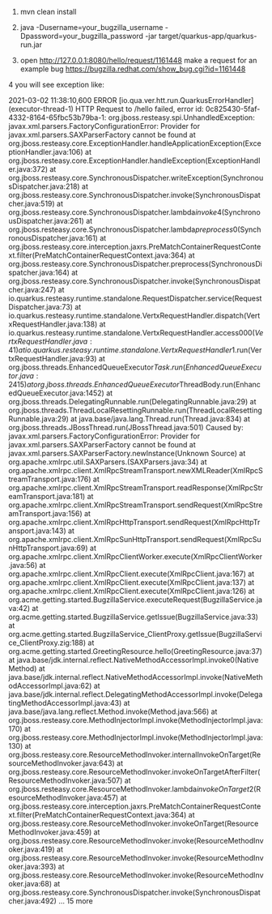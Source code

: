 1. mvn clean install

2. java -Dusername=your_bugzilla_username -Dpassword=your_bugzilla_password -jar target/quarkus-app/quarkus-run.jar

3. open http://127.0.0.1:8080/hello/request/1161448 make a request for an example bug https://bugzilla.redhat.com/show_bug.cgi?id=1161448

4 you will see exception like:

2021-03-02 11:38:10,600 ERROR [io.qua.ver.htt.run.QuarkusErrorHandler] (executor-thread-1) HTTP Request to /hello failed, error id: 0c825430-5faf-4332-8164-65fbc53b79ba-1: org.jboss.resteasy.spi.UnhandledException: javax.xml.parsers.FactoryConfigurationError: Provider for javax.xml.parsers.SAXParserFactory cannot be found
at org.jboss.resteasy.core.ExceptionHandler.handleApplicationException(ExceptionHandler.java:106)
at org.jboss.resteasy.core.ExceptionHandler.handleException(ExceptionHandler.java:372)
at org.jboss.resteasy.core.SynchronousDispatcher.writeException(SynchronousDispatcher.java:218)
at org.jboss.resteasy.core.SynchronousDispatcher.invoke(SynchronousDispatcher.java:519)
at org.jboss.resteasy.core.SynchronousDispatcher.lambda$invoke$4(SynchronousDispatcher.java:261)
at org.jboss.resteasy.core.SynchronousDispatcher.lambda$preprocess$0(SynchronousDispatcher.java:161)
at org.jboss.resteasy.core.interception.jaxrs.PreMatchContainerRequestContext.filter(PreMatchContainerRequestContext.java:364)
at org.jboss.resteasy.core.SynchronousDispatcher.preprocess(SynchronousDispatcher.java:164)
at org.jboss.resteasy.core.SynchronousDispatcher.invoke(SynchronousDispatcher.java:247)
at io.quarkus.resteasy.runtime.standalone.RequestDispatcher.service(RequestDispatcher.java:73)
at io.quarkus.resteasy.runtime.standalone.VertxRequestHandler.dispatch(VertxRequestHandler.java:138)
at io.quarkus.resteasy.runtime.standalone.VertxRequestHandler.access$000(VertxRequestHandler.java:41)
at io.quarkus.resteasy.runtime.standalone.VertxRequestHandler$1.run(VertxRequestHandler.java:93)
at org.jboss.threads.EnhancedQueueExecutor$Task.run(EnhancedQueueExecutor.java:2415)
at org.jboss.threads.EnhancedQueueExecutor$ThreadBody.run(EnhancedQueueExecutor.java:1452)
at org.jboss.threads.DelegatingRunnable.run(DelegatingRunnable.java:29)
at org.jboss.threads.ThreadLocalResettingRunnable.run(ThreadLocalResettingRunnable.java:29)
at java.base/java.lang.Thread.run(Thread.java:834)
at org.jboss.threads.JBossThread.run(JBossThread.java:501)
Caused by: javax.xml.parsers.FactoryConfigurationError: Provider for javax.xml.parsers.SAXParserFactory cannot be found
at javax.xml.parsers.SAXParserFactory.newInstance(Unknown Source)
at org.apache.xmlrpc.util.SAXParsers.<clinit>(SAXParsers.java:34)
at org.apache.xmlrpc.client.XmlRpcStreamTransport.newXMLReader(XmlRpcStreamTransport.java:176)
at org.apache.xmlrpc.client.XmlRpcStreamTransport.readResponse(XmlRpcStreamTransport.java:181)
at org.apache.xmlrpc.client.XmlRpcStreamTransport.sendRequest(XmlRpcStreamTransport.java:156)
at org.apache.xmlrpc.client.XmlRpcHttpTransport.sendRequest(XmlRpcHttpTransport.java:143)
at org.apache.xmlrpc.client.XmlRpcSunHttpTransport.sendRequest(XmlRpcSunHttpTransport.java:69)
at org.apache.xmlrpc.client.XmlRpcClientWorker.execute(XmlRpcClientWorker.java:56)
at org.apache.xmlrpc.client.XmlRpcClient.execute(XmlRpcClient.java:167)
at org.apache.xmlrpc.client.XmlRpcClient.execute(XmlRpcClient.java:137)
at org.apache.xmlrpc.client.XmlRpcClient.execute(XmlRpcClient.java:126)
at org.acme.getting.started.BugzillaService.executeRequest(BugzillaService.java:42)
at org.acme.getting.started.BugzillaService.getIssue(BugzillaService.java:33)
at org.acme.getting.started.BugzillaService_ClientProxy.getIssue(BugzillaService_ClientProxy.zig:188)
at org.acme.getting.started.GreetingResource.hello(GreetingResource.java:37)
at java.base/jdk.internal.reflect.NativeMethodAccessorImpl.invoke0(Native Method)
at java.base/jdk.internal.reflect.NativeMethodAccessorImpl.invoke(NativeMethodAccessorImpl.java:62)
at java.base/jdk.internal.reflect.DelegatingMethodAccessorImpl.invoke(DelegatingMethodAccessorImpl.java:43)
at java.base/java.lang.reflect.Method.invoke(Method.java:566)
at org.jboss.resteasy.core.MethodInjectorImpl.invoke(MethodInjectorImpl.java:170)
at org.jboss.resteasy.core.MethodInjectorImpl.invoke(MethodInjectorImpl.java:130)
at org.jboss.resteasy.core.ResourceMethodInvoker.internalInvokeOnTarget(ResourceMethodInvoker.java:643)
at org.jboss.resteasy.core.ResourceMethodInvoker.invokeOnTargetAfterFilter(ResourceMethodInvoker.java:507)
at org.jboss.resteasy.core.ResourceMethodInvoker.lambda$invokeOnTarget$2(ResourceMethodInvoker.java:457)
at org.jboss.resteasy.core.interception.jaxrs.PreMatchContainerRequestContext.filter(PreMatchContainerRequestContext.java:364)
at org.jboss.resteasy.core.ResourceMethodInvoker.invokeOnTarget(ResourceMethodInvoker.java:459)
at org.jboss.resteasy.core.ResourceMethodInvoker.invoke(ResourceMethodInvoker.java:419)
at org.jboss.resteasy.core.ResourceMethodInvoker.invoke(ResourceMethodInvoker.java:393)
at org.jboss.resteasy.core.ResourceMethodInvoker.invoke(ResourceMethodInvoker.java:68)
at org.jboss.resteasy.core.SynchronousDispatcher.invoke(SynchronousDispatcher.java:492)
... 15 more

